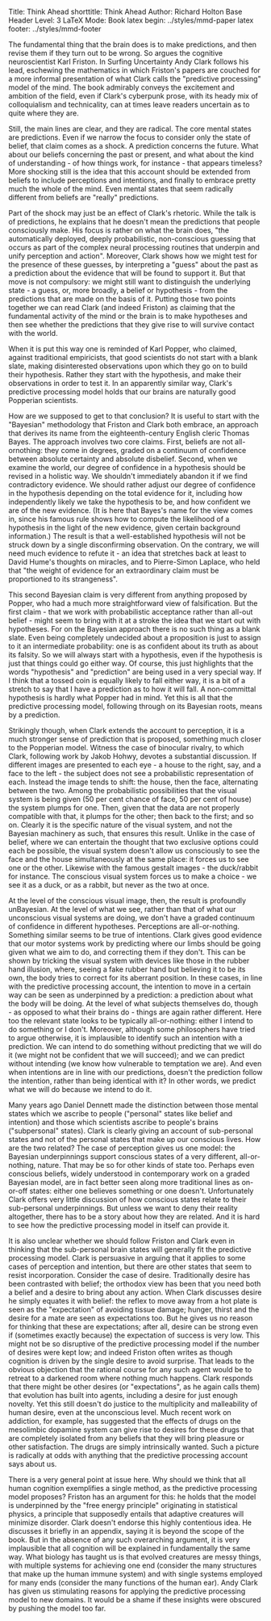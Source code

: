 Title:               Think Ahead
shorttitle:          Think Ahead
Author:              Richard Holton
Base Header Level:   3
LaTeX Mode:          Book
latex begin:         ../styles/mmd-paper
latex footer:        ../styles/mmd-footer

The fundamental thing that the brain does is to make predictions, and then revise them if they turn out to be wrong. So argues the cognitive neuroscientist Karl Friston. In Surfing Uncertainty Andy Clark follows his lead, eschewing the mathematics in which Friston's papers are couched for a more informal presentation of what Clark calls the "predictive processing" model of the mind. The book admirably conveys the excitement and ambition of the field, even if Clark's cyberpunk prose, with its heady mix of colloquialism and technicality, can at times leave readers uncertain as to quite where they are.

Still, the main lines are clear, and they are radical. The core mental states are predictions. Even if we narrow the focus to consider only the state of belief, that claim comes as a shock. A prediction concerns the future. What about our beliefs concerning the past or present, and what about the kind of understanding - of how things work, for instance - that appears timeless? More shocking still is the idea that this account should be extended from beliefs to include perceptions and intentions, and finally to embrace pretty much the whole of the mind. Even mental states that seem radically different from beliefs are "really" predictions.

Part of the shock may just be an effect of Clark's rhetoric. While the talk is of predictions, he explains that he doesn't mean the predictions that people consciously make. His focus is rather on what the brain does, "the automatically deployed, deeply probabilistic, non-conscious guessing that occurs as part of the complex neural processing routines that underpin and unify perception and action". Moreover, Clark shows how we might test for the presence of these guesses, by interpreting a "guess" about the past as a prediction about the evidence that will be found to support it. But that move is not compulsory: we might still want to distinguish the underlying state - a guess, or, more broadly, a belief or hypothesis - from the predictions that are made on the basis of it. Putting those two points together we can read Clark (and indeed Friston) as claiming that the fundamental activity of the mind or the brain is to make hypotheses and then see whether the predictions that they give rise to will survive contact with the world.

When it is put this way one is reminded of Karl Popper, who claimed, against traditional empiricists, that good scientists do not start with a blank slate, making disinterested observations upon which they go on to build their hypothesis. Rather they start with the hypothesis, and make their observations in order to test it. In an apparently similar way, Clark's predictive processing model holds that our brains are naturally good Popperian scientists.

How are we supposed to get to that conclusion? It is useful to start with the "Bayesian" methodology that Friston and Clark both embrace, an approach that derives its name from the eighteenth-century English cleric Thomas Bayes. The approach involves two core claims. First, beliefs are not all-ornothing: they come in degrees, graded on a continuum of confidence between absolute certainty and absolute disbelief. Second, when we examine the world, our degree of confidence in a hypothesis should be revised in a holistic way. We shouldn't immediately abandon it if we find contradictory evidence. We should rather adjust our degree of confidence in the hypothesis depending on the total evidence for it, including how independently likely we take the hypothesis to be, and how confident we are of the new evidence. (It is here that Bayes's name for the view comes in, since his famous rule shows how to compute the likelihood of a hypothesis in the light of the new evidence, given certain background information.) The result is that a well-established hypothesis will not be struck down by a single disconfirming observation. On the contrary, we will need much evidence to refute it - an idea that stretches back at least to David Hume's thoughts on miracles, and to Pierre-Simon Laplace, who held that "the weight of evidence for an extraordinary claim must be proportioned to its strangeness".

This second Bayesian claim is very different from anything proposed by Popper, who had a much more straightforward view of falsification. But the first claim - that we work with probabilistic acceptance rather than all-out belief - might seem to bring with it at a stroke the idea that we start out with hypotheses. For on the Bayesian approach there is no such thing as a blank slate. Even being completely undecided about a proposition is just to assign to it an intermediate probability: one is as confident about its truth as about its falsity. So we will always start with a hypothesis, even if the hypothesis is just that things could go either way. Of course, this just highlights that the words "hypothesis" and "prediction" are being used in a very special way. If I think that a tossed coin is equally likely to fall either way, it is a bit of a stretch to say that I have a prediction as to how it will fall. A non-committal hypothesis is hardly what Popper had in mind. Yet this is all that the predictive processing model, following through on its Bayesian roots, means by a prediction.

Strikingly though, when Clark extends the account to perception, it is a much stronger sense of prediction that is proposed, something much closer to the Popperian model. Witness the case of binocular rivalry, to which Clark, following work by Jakob Hohwy, devotes a substantial discussion. If different images are presented to each eye - a house to the right, say, and a face to the left - the subject does not see a probabilistic representation of each. Instead the image tends to shift: the house, then the face, alternating between the two. Among the probabilistic possibilities that the visual system is being given (50 per cent chance of face, 50 per cent of house) the system plumps for one. Then, given that the data are not properly compatible with that, it plumps for the other; then back to the first; and so on. Clearly it is the specific nature of the visual system, and not the Bayesian machinery as such, that ensures this result. Unlike in the case of belief, where we can entertain the thought that two exclusive options could each be possible, the visual system doesn't allow us consciously to see the face and the house simultaneously at the same place: it forces us to see one or the other. Likewise with the famous gestalt images - the duck/rabbit for instance. The conscious visual system forces us to make a choice - we see it as a duck, or as a rabbit, but never as the two at once.

At the level of the conscious visual image, then, the result is profoundly unBayesian. At the level of what we see, rather than that of what our unconscious visual systems are doing, we don't have a graded continuum of confidence in different hypotheses. Perceptions are all-or-nothing. Something similar seems to be true of intentions. Clark gives good evidence that our motor systems work by predicting where our limbs should be going given what we aim to do, and correcting them if they don't. This can be shown by tricking the visual system with devices like those in the rubber hand illusion, where, seeing a fake rubber hand but believing it to be its own, the body tries to correct for its aberrant position. In these cases, in line with the predictive processing account, the intention to move in a certain way can be seen as underpinned by a prediction: a prediction about what the body will be doing. At the level of what subjects themselves do, though - as opposed to what their brains do - things are again rather different. Here too the relevant state looks to be typically all-or-nothing: either I intend to do something or I don't. Moreover, although some philosophers have tried to argue otherwise, it is implausible to identify such an intention with a prediction. We can intend to do something without predicting that we will do it (we might not be confident that we will succeed); and we can predict without intending (we know how vulnerable to temptation we are). And even when intentions are in line with our predictions, doesn't the prediction follow the intention, rather than being identical with it? In other words, we predict what we will do because we intend to do it.

Many years ago Daniel Dennett made the distinction between those mental states which we ascribe to people ("personal" states like belief and intention) and those which scientists ascribe to people's brains ("subpersonal" states). Clark is clearly giving an account of sub-personal states and not of the personal states that make up our conscious lives. How are the two related? The case of perception gives us one model: the Bayesian underpinnings support conscious states of a very different, all-or-nothing, nature. That may be so for other kinds of state too. Perhaps even conscious beliefs, widely understood in contemporary work on a graded Bayesian model, are in fact better seen along more traditional lines as on-or-off states: either one believes something or one doesn't. Unfortunately Clark offers very little discussion of how conscious states relate to their sub-personal underpinnings. But unless we want to deny their reality altogether, there has to be a story about how they are related. And it is hard to see how the predictive processing model in itself can provide it.

It is also unclear whether we should follow Friston and Clark even in thinking that the sub-personal brain states will generally fit the predictive processing model. Clark is persuasive in arguing that it applies to some cases of perception and intention, but there are other states that seem to resist incorporation. Consider the case of desire. Traditionally desire has been contrasted with belief; the orthodox view has been that you need both a belief and a desire to bring about any action. When Clark discusses desire he simply equates it with belief: the reflex to move away from a hot plate is seen as the "expectation" of avoiding tissue damage; hunger, thirst and the desire for a mate are seen as expectations too. But he gives us no reason for thinking that these are expectations; after all, desire can be strong even if (sometimes exactly because) the expectation of success is very low. This might not be so disruptive of the predictive processing model if the number of desires were kept low; and indeed Friston often writes as though cognition is driven by the single desire to avoid surprise. That leads to the obvious objection that the rational course for any such agent would be to retreat to a darkened room where nothing much happens. Clark responds that there might be other desires (or "expectations", as he again calls them) that evolution has built into agents, including a desire for just enough novelty. Yet this still doesn't do justice to the multiplicity and malleability of human desire, even at the unconscious level. Much recent work on addiction, for example, has suggested that the effects of drugs on the mesolimbic dopamine system can give rise to desires for these drugs that are completely isolated from any beliefs that they will bring pleasure or other satisfaction. The drugs are simply intrinsically wanted. Such a picture is radically at odds with anything that the predictive processing account says about us.

There is a very general point at issue here. Why should we think that all human cognition exemplifies a single method, as the predictive processing model proposes? Friston has an argument for this: he holds that the model is underpinned by the "free energy principle" originating in statistical physics, a principle that supposedly entails that adaptive creatures will minimize disorder. Clark doesn't endorse this highly contentious idea. He discusses it briefly in an appendix, saying it is beyond the scope of the book. But in the absence of any such overarching argument, it is very implausible that all cognition will be explained in fundamentally the same way. What biology has taught us is that evolved creatures are messy things, with multiple systems for achieving one end (consider the many structures that make up the human immune system) and with single systems employed for many ends (consider the many functions of the human ear). Andy Clark has given us stimulating reasons for applying the predictive processing model to new domains. It would be a shame if these insights were obscured by pushing the model too far.
